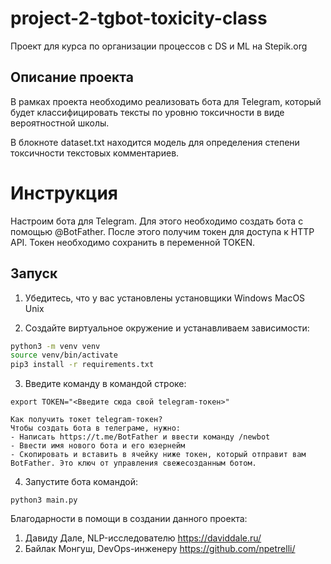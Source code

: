 # project-2-tgbot-toxicity-class
Проект для курса по организации процессов c DS и ML на Stepik.org

## Описание проекта

В рамках проекта необходимо реализовать бота для Telegram, который будет классифицировать тексты по уровню токсичности в виде вероятностной школы.

В блокноте dataset.txt находится модель для определения степени токсичности текстовых комментариев.

# Инструкция

Настроим бота для Telegram. Для этого необходимо создать бота с помощью @BotFather. После этого получим токен для доступа к HTTP API. Токен необходимо сохранить в переменной TOKEN. 

## Запуск

1. Убедитесь, что у вас установлены установщики Windows MacOS Unix 

2. Создайте виртуальное окружение и устанавливаем зависимости:

```bash
python3 -m venv venv
source venv/bin/activate
pip3 install -r requirements.txt
```

3. Введите команду в командой строке:
~~~
export TOKEN="<Введите сюда свой telegram-токен>"

Как получить токет telegram-токен?
Чтобы создать бота в телеграме, нужно:
- Написать https://t.me/BotFather и ввести команду /newbot
- Ввести имя нового бота и его юзернейм
- Скопировать и вставить в ячейку ниже токен, который отправит вам BotFather. Это ключ от управления свежесозданным ботом.
~~~

4. Запустите бота командой:
~~~
python3 main.py
~~~

Благодарности в помощи в создании данного проекта: 
1. Давиду Дале, NLP-исследователю https://daviddale.ru/ 
2. Байлак Монгуш, DevOps-инженеру https://github.com/npetrelli/ 

